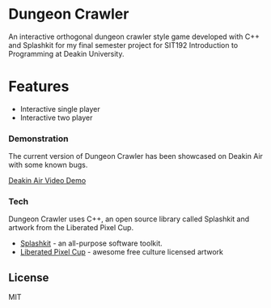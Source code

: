 # Dungeon Crawler 

An interactive orthogonal dungeon crawler style game developed with C++ and Splashkit for my final semester project for SIT192 Introduction to Programming at Deakin University.

# Features

  - Interactive single player
  - Interactive two player
  
### Demonstration

The current version of Dungeon Crawler has been showcased on Deakin Air with some known bugs.

[Deakin Air Video Demo](https://video.deakin.edu.au/media/1_tbok2r7j) 

### Tech

Dungeon Crawler uses C++, an open source library called Splashkit and artwork from the Liberated Pixel Cup.

* [Splashkit](https://www.splashkit.io/) - an all-purpose software toolkit.
* [Liberated Pixel Cup](https://lpc.opengameart.org/) - awesome free culture licensed artwork

License
----

MIT
